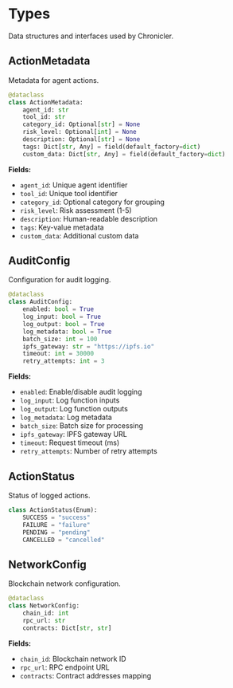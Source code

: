 # Types

Data structures and interfaces used by Chronicler.

## ActionMetadata

Metadata for agent actions.

```python
@dataclass
class ActionMetadata:
    agent_id: str
    tool_id: str
    category_id: Optional[str] = None
    risk_level: Optional[int] = None
    description: Optional[str] = None
    tags: Dict[str, Any] = field(default_factory=dict)
    custom_data: Dict[str, Any] = field(default_factory=dict)
```

**Fields:**
- `agent_id`: Unique agent identifier
- `tool_id`: Unique tool identifier
- `category_id`: Optional category for grouping
- `risk_level`: Risk assessment (1-5)
- `description`: Human-readable description
- `tags`: Key-value metadata
- `custom_data`: Additional custom data

## AuditConfig

Configuration for audit logging.

```python
@dataclass
class AuditConfig:
    enabled: bool = True
    log_input: bool = True
    log_output: bool = True
    log_metadata: bool = True
    batch_size: int = 100
    ipfs_gateway: str = "https://ipfs.io"
    timeout: int = 30000
    retry_attempts: int = 3
```

**Fields:**
- `enabled`: Enable/disable audit logging
- `log_input`: Log function inputs
- `log_output`: Log function outputs
- `log_metadata`: Log metadata
- `batch_size`: Batch size for processing
- `ipfs_gateway`: IPFS gateway URL
- `timeout`: Request timeout (ms)
- `retry_attempts`: Number of retry attempts

## ActionStatus

Status of logged actions.

```python
class ActionStatus(Enum):
    SUCCESS = "success"
    FAILURE = "failure"
    PENDING = "pending"
    CANCELLED = "cancelled"
```

## NetworkConfig

Blockchain network configuration.

```python
@dataclass
class NetworkConfig:
    chain_id: int
    rpc_url: str
    contracts: Dict[str, str]
```

**Fields:**
- `chain_id`: Blockchain network ID
- `rpc_url`: RPC endpoint URL
- `contracts`: Contract addresses mapping